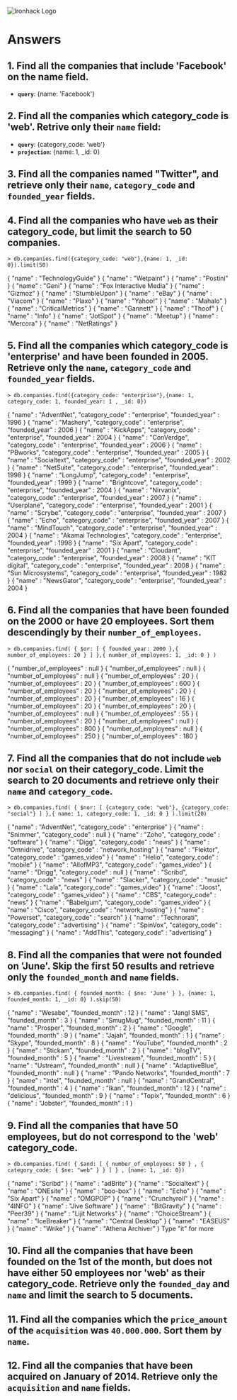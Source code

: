 ![Ironhack Logo](https://i.imgur.com/1QgrNNw.png)

# Answers

## 1. Find all the companies that include 'Facebook' on the **name** field.

 - **`query`**: {name: 'Facebook'}
 
 ## 2. Find all the companies which **category_code** is 'web'. Retrive only their `name` field:

 - **`query`**: {category_code: 'web'}
 - **`projection`**: {name: 1, _id: 0}

## 3. Find all the companies named "Twitter", and retrieve only their `name`, `category_code` and `founded_year` fields.

## 4. Find all the companies who have `web` as their **category_code**, but limit the search to 50 companies.

    > db.companies.find({category_code: "web"},{name: 1, _id: 0}).limit(50)
{ "name" : "TechnologyGuide" }
{ "name" : "Wetpaint" }
{ "name" : "Postini" }
{ "name" : "Geni" }
{ "name" : "Fox Interactive Media" }
{ "name" : "Gizmoz" }
{ "name" : "StumbleUpon" }
{ "name" : "eBay" }
{ "name" : "Viacom" }
{ "name" : "Plaxo" }
{ "name" : "Yahoo!" }
{ "name" : "Mahalo" }
{ "name" : "CriticalMetrics" }
{ "name" : "Gannett" }
{ "name" : "Thoof" }
{ "name" : "Info" }
{ "name" : "JotSpot" }
{ "name" : "Meetup" }
{ "name" : "Mercora" }
{ "name" : "NetRatings" }

## 5. Find all the companies which **category_code** is 'enterprise' and have been founded in 2005. Retrieve only the `name`, `category_code` and `founded_year` fields.

    > db.companies.find({category_code: "enterprise"},{name: 1, category_code: 1, founded_year: 1 , _id: 0})
{ "name" : "AdventNet", "category_code" : "enterprise", "founded_year" : 1996 }
{ "name" : "Mashery", "category_code" : "enterprise", "founded_year" : 2006 }
{ "name" : "KickApps", "category_code" : "enterprise", "founded_year" : 2004 }
{ "name" : "ConVerdge", "category_code" : "enterprise", "founded_year" : 2006 }
{ "name" : "PBworks", "category_code" : "enterprise", "founded_year" : 2005 }
{ "name" : "Socialtext", "category_code" : "enterprise", "founded_year" : 2002 }
{ "name" : "NetSuite", "category_code" : "enterprise", "founded_year" : 1998 }
{ "name" : "LongJump", "category_code" : "enterprise", "founded_year" : 1999 }
{ "name" : "Brightcove", "category_code" : "enterprise", "founded_year" : 2004 }
{ "name" : "Nirvanix", "category_code" : "enterprise", "founded_year" : 2007 }
{ "name" : "Userplane", "category_code" : "enterprise", "founded_year" : 2001 }
{ "name" : "Scrybe", "category_code" : "enterprise", "founded_year" : 2007 }
{ "name" : "Echo", "category_code" : "enterprise", "founded_year" : 2007 }
{ "name" : "MindTouch", "category_code" : "enterprise", "founded_year" : 2004 }
{ "name" : "Akamai Technologies", "category_code" : "enterprise", "founded_year" : 1998 }
{ "name" : "Six Apart", "category_code" : "enterprise", "founded_year" : 2001 }
{ "name" : "Cloudant", "category_code" : "enterprise", "founded_year" : 2008 }
{ "name" : "KIT digital", "category_code" : "enterprise", "founded_year" : 2008 }
{ "name" : "Sun Microsystems", "category_code" : "enterprise", "founded_year" : 1982 }
{ "name" : "NewsGator", "category_code" : "enterprise", "founded_year" : 2004 }


## 6. Find all the companies that have been **founded** on the 2000 or have 20 **employees**. Sort them descendingly by their `number_of_employees`.

    > db.companies.find( { $or: [ { founded_year: 2000 },{ number_of_employees: 20 } ] },{ number_of_employees: 1, _id: 0 } )
{ "number_of_employees" : null }
{ "number_of_employees" : null }
{ "number_of_employees" : null }
{ "number_of_employees" : 20 }
{ "number_of_employees" : 20 }
{ "number_of_employees" : 600 }
{ "number_of_employees" : 20 }
{ "number_of_employees" : 20 }
{ "number_of_employees" : 20 }
{ "number_of_employees" : 16 }
{ "number_of_employees" : 20 }
{ "number_of_employees" : 20 }
{ "number_of_employees" : null }
{ "number_of_employees" : 55 }
{ "number_of_employees" : 20 }
{ "number_of_employees" : null }
{ "number_of_employees" : 800 }
{ "number_of_employees" : null }
{ "number_of_employees" : 250 }
{ "number_of_employees" : 180 }


## 7. Find all the companies that do not include `web` nor `social` on their **category_code**. Limit the search to 20 documents and retrieve only their `name` and `category_code`.

    > db.companies.find( { $nor: [ {category_code: "web"}, {category_code: "social"} ] },{ name: 1, category_code: 1, _id: 0 } ).limit(20)
{ "name" : "AdventNet", "category_code" : "enterprise" }
{ "name" : "Snimmer", "category_code" : null }
{ "name" : "Zoho", "category_code" : "software" }
{ "name" : "Digg", "category_code" : "news" }
{ "name" : "Omnidrive", "category_code" : "network_hosting" }
{ "name" : "Flektor", "category_code" : "games_video" }
{ "name" : "Helio", "category_code" : "mobile" }
{ "name" : "AllofMP3", "category_code" : "games_video" }
{ "name" : "Drigg", "category_code" : null }
{ "name" : "Scribd", "category_code" : "news" }
{ "name" : "Slacker", "category_code" : "music" }
{ "name" : "Lala", "category_code" : "games_video" }
{ "name" : "Joost", "category_code" : "games_video" }
{ "name" : "CBS", "category_code" : "news" }
{ "name" : "Babelgum", "category_code" : "games_video" }
{ "name" : "Cisco", "category_code" : "network_hosting" }
{ "name" : "Powerset", "category_code" : "search" }
{ "name" : "Technorati", "category_code" : "advertising" }
{ "name" : "SpinVox", "category_code" : "messaging" }
{ "name" : "AddThis", "category_code" : "advertising" }


## 8. Find all the companies that were not **founded** on 'June'. Skip the first 50 results and retrieve only the `founded_month` and `name` fields.

    > db.companies.find( { founded_month: { $ne: 'June' } }, {name: 1, founded_month: 1, _id: 0} ).skip(50)
{ "name" : "Wesabe", "founded_month" : 12 }
{ "name" : "Jangl SMS", "founded_month" : 3 }
{ "name" : "SmugMug", "founded_month" : 11 }
{ "name" : "Prosper", "founded_month" : 2 }
{ "name" : "Google", "founded_month" : 9 }
{ "name" : "Jajah", "founded_month" : 1 }
{ "name" : "Skype", "founded_month" : 8 }
{ "name" : "YouTube", "founded_month" : 2 }
{ "name" : "Stickam", "founded_month" : 2 }
{ "name" : "blogTV", "founded_month" : 5 }
{ "name" : "Livestream", "founded_month" : 5 }
{ "name" : "Ustream", "founded_month" : null }
{ "name" : "AdaptiveBlue", "founded_month" : null }
{ "name" : "Pando Networks", "founded_month" : 7 }
{ "name" : "Intel", "founded_month" : null }
{ "name" : "GrandCentral", "founded_month" : 4 }
{ "name" : "Ikan", "founded_month" : 12 }
{ "name" : "delicious", "founded_month" : 9 }
{ "name" : "Topix", "founded_month" : 6 }
{ "name" : "Jobster", "founded_month" : 1 }


## 9. Find all the companies that have 50 employees, but do not correspond to the 'web' **category_code**. 

    > db.companies.find( { $and: [ { number_of_employees: 50 } , { category_code: { $ne: "web" } } ] } , {name: 1, _id: 0})
{ "name" : "Scribd" }
{ "name" : "adBrite" }
{ "name" : "Socialtext" }
{ "name" : "ONEsite" }
{ "name" : "boo-box" }
{ "name" : "Echo" }
{ "name" : "Six Apart" }
{ "name" : "OMGPOP" }
{ "name" : "Crunchyroll" }
{ "name" : "4INFO" }
{ "name" : "Jive Software" }
{ "name" : "BitGravity" }
{ "name" : "Peer39" }
{ "name" : "Lijit Networks" }
{ "name" : "ChoiceStream" }
{ "name" : "IceBreaker" }
{ "name" : "Central Desktop" }
{ "name" : "EASEUS" }
{ "name" : "Wrike" }
{ "name" : "Athena Archiver" }
Type "it" for more


## 10. Find all the companies that have been founded on the 1st of the month, but does not have either 50 employees nor 'web' as their **category_code**. Retrieve only the `founded_day` and `name` and limit the search to 5 documents.

## 11. Find all the companies which the `price_amount` of the `acquisition` was **`40.000.000`**. Sort them by `name`.

## 12. Find all the companies that have been acquired on January of 2014. Retrieve only the `acquisition` and `name` fields.
